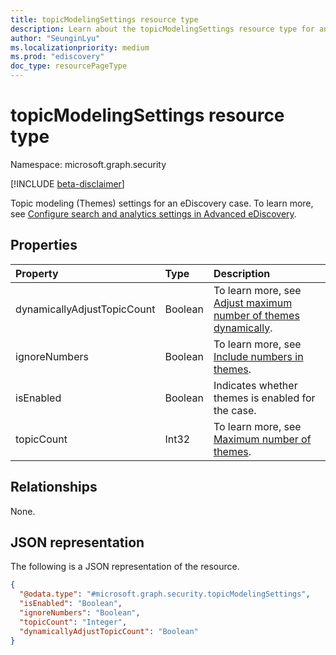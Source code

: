 ```yaml
---
title: topicModelingSettings resource type
description: Learn about the topicModelingSettings resource type for an eDiscovery case.
author: "SeunginLyu"
ms.localizationpriority: medium
ms.prod: "ediscovery"
doc_type: resourcePageType
---
```


# topicModelingSettings resource type

Namespace: microsoft.graph.security

[!INCLUDE [beta-disclaimer](../../includes/beta-disclaimer.md)]

Topic modeling (Themes) settings for an eDiscovery case. To learn more, see [Configure search and analytics settings in Advanced eDiscovery](/microsoft-365/compliance/configure-search-and-analytics-settings-in-advanced-ediscovery).


## Properties
|Property|Type|Description|
|:---|:---|:---|
|dynamicallyAdjustTopicCount|Boolean|To learn more, see [Adjust maximum number of themes dynamically](/microsoft-365/compliance/configure-search-and-analytics-settings-in-advanced-ediscovery#themes).|
|ignoreNumbers|Boolean|To learn more, see [Include numbers in themes](/microsoft-365/compliance/configure-search-and-analytics-settings-in-advanced-ediscovery#themes).|
|isEnabled|Boolean|Indicates whether themes is enabled for the case.|
|topicCount|Int32|To learn more, see [Maximum number of themes](/microsoft-365/compliance/configure-search-and-analytics-settings-in-advanced-ediscovery#themes).|

## Relationships
None.

## JSON representation
The following is a JSON representation of the resource.
<!-- {
  "blockType": "resource",
  "@odata.type": "microsoft.graph.security.topicModelingSettings"
}
-->
``` json
{
  "@odata.type": "#microsoft.graph.security.topicModelingSettings",
  "isEnabled": "Boolean",
  "ignoreNumbers": "Boolean",
  "topicCount": "Integer",
  "dynamicallyAdjustTopicCount": "Boolean"
}
```

